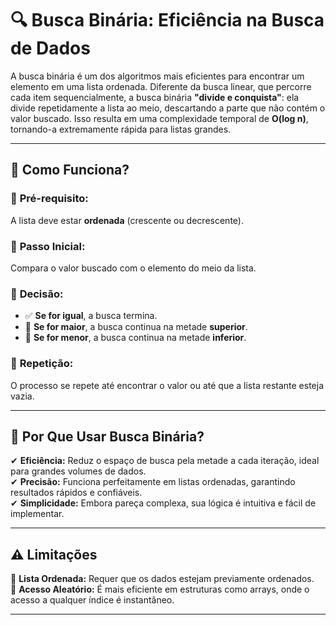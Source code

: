 # 🔍 Busca Binária: Eficiência na Busca de Dados

A busca binária é um dos algoritmos mais eficientes para encontrar um elemento em uma lista ordenada. Diferente da busca linear, que percorre cada item sequencialmente, a busca binária **"divide e conquista"**: ela divide repetidamente a lista ao meio, descartando a parte que não contém o valor buscado. Isso resulta em uma complexidade temporal de **O(log n)**, tornando-a extremamente rápida para listas grandes.

---

## 📌 Como Funciona?

### 🔹 **Pré-requisito:**  
A lista deve estar **ordenada** (crescente ou decrescente).

### 🔹 **Passo Inicial:**  
Compara o valor buscado com o elemento do meio da lista.

### 🔹 **Decisão:**
- ✅ **Se for igual**, a busca termina.
- 🔼 **Se for maior**, a busca continua na metade **superior**.
- 🔽 **Se for menor**, a busca continua na metade **inferior**.

### 🔹 **Repetição:**  
O processo se repete até encontrar o valor ou até que a lista restante esteja vazia.

---

## 🚀 Por Que Usar Busca Binária?

✔ **Eficiência:** Reduz o espaço de busca pela metade a cada iteração, ideal para grandes volumes de dados.  
✔ **Precisão:** Funciona perfeitamente em listas ordenadas, garantindo resultados rápidos e confiáveis.  
✔ **Simplicidade:** Embora pareça complexa, sua lógica é intuitiva e fácil de implementar.  

---

## ⚠️ Limitações

🔄 **Lista Ordenada:** Requer que os dados estejam previamente ordenados.  
🎲 **Acesso Aleatório:** É mais eficiente em estruturas como arrays, onde o acesso a qualquer índice é instantâneo.

---

